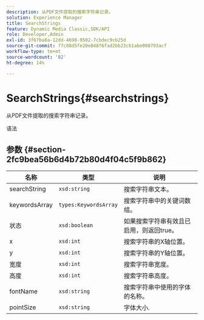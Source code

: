 ```yaml
---
description: 从PDF文件提取的搜索字符串记录。
solution: Experience Manager
title: SearchStrings
feature: Dynamic Media Classic,SDK/API
role: Developer,Admin
exl-id: 3f67ba8a-12dd-4698-9502-7cbdec9cb25d
source-git-commit: 77c88d5fe20e048f6fad2bb23cb1abe090793acf
workflow-type: tm+mt
source-wordcount: '82'
ht-degree: 14%

---
```


# SearchStrings{#searchstrings}

从PDF文件提取的搜索字符串记录。

语法

## 参数 {#section-2fc9bea56b6d4b72b80d4f04c5f9b862}

| 名称 | 类型 | 说明 |
|---|---|---|
| searchString | `xsd:string` | 搜索字符串文本。 |
| keywordsArray | `types:KeywordsArray` | 搜索字符串中的关键词数组。 |
| 状态 | `xsd:boolean` | 如果搜索字符串有效且已启用，则返回true。 |
| x | `xsd:int` | 搜索字符串的X轴位置。 |
| y | `xsd:int` | 搜索字符串的Y轴位置。 |
| 宽度 | `xsd:int` | 搜索字符串宽度。 |
| 高度 | `xsd:int` | 搜索字符串高度。 |
| fontName | `xsd:string` | 搜索字符串中使用的字体的名称。 |
| pointSize | `xsd:string` | 字体大小. |
